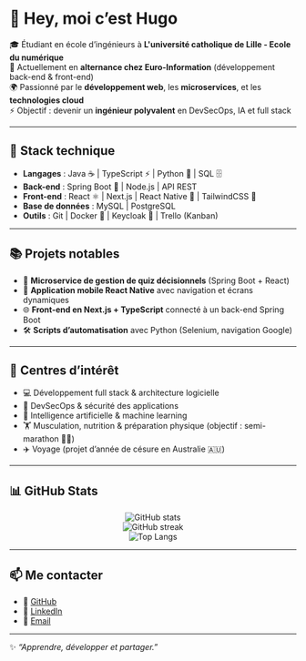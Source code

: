 # 👋 Hey, moi c’est Hugo

🎓 Étudiant en école d’ingénieurs à **L'université catholique de Lille - Ecole du numérique**  
💼 Actuellement en **alternance chez Euro-Information** (développement back-end & front-end)  
🌍 Passionné par le **développement web**, les **microservices**, et les **technologies cloud**  
⚡ Objectif : devenir un **ingénieur polyvalent** en DevSecOps, IA et full stack  

---

## 🚀 Stack technique

- **Langages** : Java ☕ | TypeScript ⚡ | Python 🐍 | SQL 🗄️  
- **Back-end** : Spring Boot 🌱 | Node.js | API REST  
- **Front-end** : React ⚛️ | Next.js | React Native 📱 | TailwindCSS 🎨  
- **Base de données** : MySQL | PostgreSQL  
- **Outils** : Git | Docker 🐳 | Keycloak 🔑 | Trello (Kanban)  

---

## 📚 Projets notables

- 📝 **Microservice de gestion de quiz décisionnels** (Spring Boot + React)  
- 📱 **Application mobile React Native** avec navigation et écrans dynamiques  
- 🌐 **Front-end en Next.js + TypeScript** connecté à un back-end Spring Boot  
- 🛠️ **Scripts d’automatisation** avec Python (Selenium, navigation Google)  

---

## 🎯 Centres d’intérêt

- 💻 Développement full stack & architecture logicielle  
- 🔐 DevSecOps & sécurité des applications  
- 🤖 Intelligence artificielle & machine learning  
- 🏋️ Musculation, nutrition & préparation physique (objectif : semi-marathon 🏃‍♂️)  
- ✈️ Voyage (projet d’année de césure en Australie 🇦🇺)  

---

## 📊 GitHub Stats

<p align="center">
  <img src="https://github-readme-stats.vercel.app/api?username=hhugo7&show_icons=true&theme=tokyonight" alt="GitHub stats" />
  <br/>
  <img src="https://github-readme-streak-stats.herokuapp.com/?user=hhugo7&theme=tokyonight" alt="GitHub streak" />
  <br/>
  <img src="https://github-readme-stats.vercel.app/api/top-langs/?username=hhugo7&layout=compact&theme=tokyonight" alt="Top Langs" />
</p>

---

## 📫 Me contacter

- 🔗 [GitHub](https://github.com/hhugo7)  
- 💼 [LinkedIn](https://www.linkedin.com/in/hugo-hochart/)  
- 📧 [Email](mailto:hugo.hochart@icloud.com)  

---

✨ *“Apprendre, développer et partager.”*
